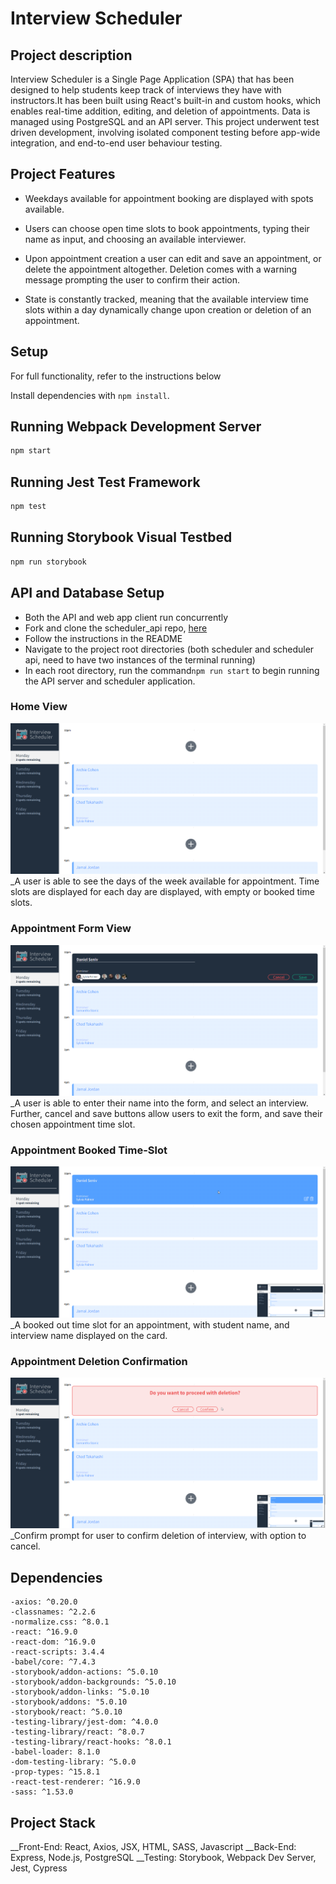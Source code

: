 # Interview Scheduler
## Project description

Interview Scheduler is a Single Page Application (SPA) that has been designed to help students keep track of interviews they have with instructors.It has been built using React's built-in and custom hooks, which enables real-time addition, editing, and deletion of appointments. Data is managed using PostgreSQL and an API server. This project underwent test driven development, involving isolated component testing before app-wide integration, and end-to-end user behaviour testing.

## Project Features
- Weekdays available for appointment booking are displayed with spots available.

- Users can choose open time slots to book appointments, typing their name as input, and choosing an available interviewer. 

- Upon appointment creation a user can edit and save an appointment, or delete the appointment altogether. Deletion comes with a warning message prompting the user to confirm their action.

- State is constantly tracked, meaning that the available interview time slots within a day dynamically change upon creation or deletion of an appointment.

## Setup

For full functionality, refer to the instructions below

Install dependencies with `npm install`.

## Running Webpack Development Server

```sh
npm start
```

## Running Jest Test Framework

```sh
npm test
```

## Running Storybook Visual Testbed

```sh
npm run storybook
```

## API and Database Setup

- Both the API and web app client run concurrently
- Fork and clone the scheduler_api repo, [here](https://github.com/lighthouse-labs/scheduler-api)
 - Follow the instructions in the README
- Navigate to the project root directories (both scheduler and scheduler api, need to have two instances of the terminal running)
- In each root directory, run the command`npm run start` to begin running the API server and scheduler application.

### Home View
!['days-of-week-availability'](https://raw.githubusercontent.com/n1dddd/scheduler/master/docs/scheduler_home.png)
_A user is able to see the days of the week available for appointment. Time slots are displayed for each day are displayed, with empty or booked time slots.

### Appointment Form View
!['appointment-form-view'](https://raw.githubusercontent.com/n1dddd/scheduler/master/docs/scheduler_show_form.png)
_A user is able to enter their name into the form, and select an interview. Further, cancel and save buttons allow users to exit the form, and save their chosen appointment time slot.

### Appointment Booked Time-Slot
!['booked-appointment-time-slot'](https://raw.githubusercontent.com/n1dddd/scheduler/master/docs/scheduler_show_new_appointment.png)
_A booked out time slot for an appointment, with student name, and interview name displayed on the card.

### Appointment Deletion Confirmation
!['appointment-deletion-confirmation'](https://raw.githubusercontent.com/n1dddd/scheduler/master/docs/scheduler_show_confirm.png)
_Confirm prompt for user to confirm deletion of interview, with option to cancel.

## Dependencies
    -axios: ^0.20.0
    -classnames: ^2.2.6
    -normalize.css: ^8.0.1
    -react: ^16.9.0
    -react-dom: ^16.9.0
    -react-scripts: 3.4.4
    -babel/core: ^7.4.3
    -storybook/addon-actions: ^5.0.10
    -storybook/addon-backgrounds: ^5.0.10
    -storybook/addon-links: ^5.0.10
    -storybook/addons: "5.0.10
    -storybook/react: ^5.0.10
    -testing-library/jest-dom: ^4.0.0
    -testing-library/react: ^8.0.7
    -testing-library/react-hooks: ^8.0.1
    -babel-loader: 8.1.0
    -dom-testing-library: ^5.0.0
    -prop-types: ^15.8.1
    -react-test-renderer: ^16.9.0
    -sass: ^1.53.0

## Project Stack

__Front-End: React, Axios, JSX, HTML, SASS, Javascript
__Back-End: Express, Node.js, PostgreSQL
__Testing: Storybook, Webpack Dev Server, Jest, Cypress

